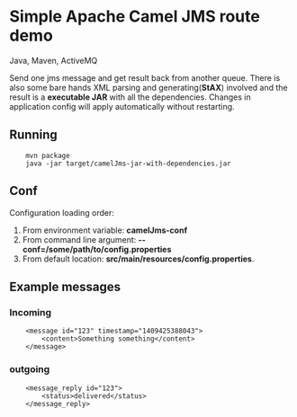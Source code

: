 # Simple Apache Camel JMS route demo

Java, Maven, ActiveMQ

Send one jms message and get result back from another queue.
There is also some bare hands XML parsing and generating(**StAX**) involved and the result is a **executable JAR** with all the dependencies.
Changes in application config will apply automatically without restarting.

## Running

		mvn package
		java -jar target/camelJms-jar-with-dependencies.jar

## Conf

Configuration loading order:
<ol>
<li>From environment variable: <strong>camelJms-conf</strong></li>
<li>From command line argument: <strong>--conf=/some/path/to/config.properties</strong></li>
<li>From default location: <strong>src/main/resources/config.properties</strong>.</li>
</ol>

## Example messages

### Incoming
		<message id="123" timestamp="1409425388043">
			<content>Something something</content>
		</message>

### outgoing

		<message_reply id="123">
			<status>delivered</status>
		</message_reply>